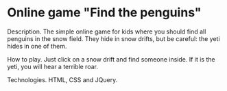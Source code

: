 # Online game "Find the penguins"

Description. 
The simple online game for kids where you should find all penguins in the snow field. They hide in snow drifts, but be careful: the yeti hides in one of them.

How to play. 
Just click on a snow drift and find someone inside. If it is the yeti, you will hear a terrible roar.

Technologies. 
HTML, CSS and JQuery.

